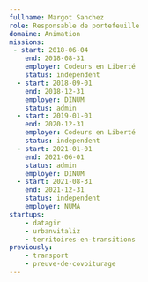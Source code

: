 ```yaml
---
fullname: Margot Sanchez
role: Responsable de portefeuille
domaine: Animation
missions:
 - start: 2018-06-04
    end: 2018-08-31
    employer: Codeurs en Liberté
    status: independent
  - start: 2018-09-01
    end: 2018-12-31
    employer: DINUM
    status: admin
  - start: 2019-01-01
    end: 2020-12-31
    employer: Codeurs en Liberté
    status: independent
  - start: 2021-01-01
    end: 2021-06-01
    status: admin
    employer: DINUM
  - start: 2021-08-31
    end: 2021-12-31
    status: independent
    employer: NUMA
startups:
    - datagir
    - urbanvitaliz
    - territoires-en-transitions
previously:
    - transport
    - preuve-de-covoiturage
---
```

